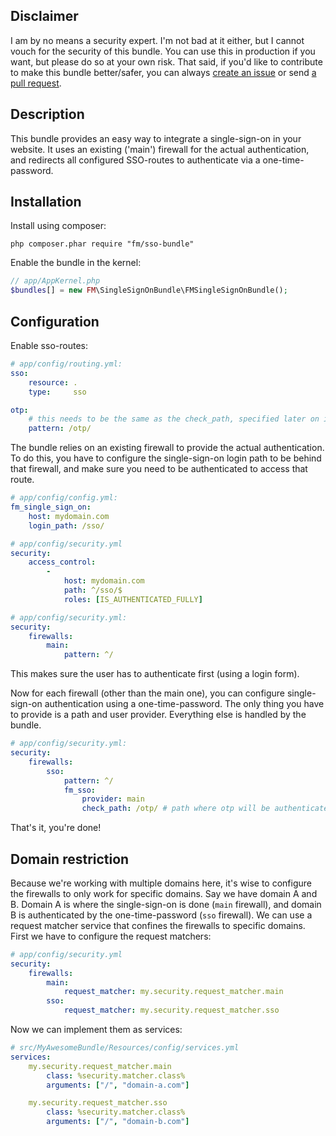 Disclaimer
--------
I am by no means a security expert. I'm not bad at it either, but I cannot vouch for the security of this bundle. 
You can use this in production if you want, but please do so at your own risk. 
That said, if you'd like to contribute to make this bundle better/safer, you can always [create an issue](https://github.com/financial-media/FMSingleSignOnBundle/issues) or send [a pull request](https://github.com/financial-media/FMSingleSignOnBundle/pulls).

Description
-----------
This bundle provides an easy way to integrate a single-sign-on in your website. It uses an existing ('main') firewall for the actual authentication,
and redirects all configured SSO-routes to authenticate via a one-time-password.


Installation
------------
Install using composer:

```
php composer.phar require "fm/sso-bundle" 
```

Enable the bundle in the kernel:

``` php
// app/AppKernel.php
$bundles[] = new FM\SingleSignOnBundle\FMSingleSignOnBundle();
```

Configuration
-------------

Enable sso-routes:

``` yaml
# app/config/routing.yml:
sso:
    resource: .
    type:     sso

otp:
    # this needs to be the same as the check_path, specified later on in security.yml
    pattern: /otp/
```

The bundle relies on an existing firewall to provide the actual authentication.
To do this, you have to configure the single-sign-on login path to be behind that firewall,
and make sure you need to be authenticated to access that route.

``` yaml
# app/config/config.yml:
fm_single_sign_on:
    host: mydomain.com
    login_path: /sso/
```

``` yaml
# app/config/security.yml
security:
    access_control:
        -
            host: mydomain.com
            path: ^/sso/$
            roles: [IS_AUTHENTICATED_FULLY]
```

``` yaml
# app/config/security.yml:
security:
    firewalls:
        main:
            pattern: ^/
```

This makes sure the user has to authenticate first (using a login form).

Now for each firewall (other than the main one), you can configure single-sign-on authentication using a one-time-password.
The only thing you have to provide is a path and user provider. Everything else is handled by the bundle.

``` yaml
# app/config/security.yml:
security:
    firewalls:
        sso:
            pattern: ^/
            fm_sso:
                provider: main
                check_path: /otp/ # path where otp will be authenticated
```

That's it, you're done!


Domain restriction
------------------
Because we're working with multiple domains here, it's wise to configure the firewalls to only work for specific domains.
Say we have domain A and B. Domain A is where the single-sign-on is done (`main` firewall), and domain B is authenticated by the one-time-password (`sso` firewall).
We can use a request matcher service that confines the firewalls to specific domains. First we have to configure the request matchers:

``` yaml
# app/config/security.yml
security:
    firewalls:
        main:
            request_matcher: my.security.request_matcher.main
        sso:
            request_matcher: my.security.request_matcher.sso
```

Now we can implement them as services:

``` yaml
# src/MyAwesomeBundle/Resources/config/services.yml
services:
    my.security.request_matcher.main
        class: %security.matcher.class%
        arguments: ["/", "domain-a.com"]

    my.security.request_matcher.sso
        class: %security.matcher.class%
        arguments: ["/", "domain-b.com"]
```
